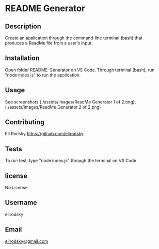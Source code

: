 # README Generator
## Description
Create an application through the command-line terminal (bash) that produces a ReadMe file from a user's input.
## Installation
Open folder README-Generator on VS Code.  Through terminal (bash), run "node index.js" to run the application.
## Usage
See screenshots (./assets/images/ReadMe Generator 1 of 2.png), (./assets/images/ReadMe Generator 2 of 2.png)
## Contributing
Eli Rodsky https://github.com/elirodsky
## Tests
To run test, type "node index.js" through the terminal on VS Code
## license
No License
## Username
elirodsky
## Email
elirodsky@gmail.com
